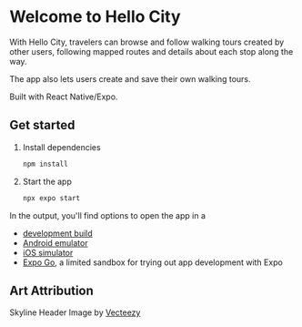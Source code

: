 # Welcome to Hello City

With Hello City, travelers can browse and follow walking tours created by other users, following mapped routes and details about each stop along the way.

The app also lets users create and save their own walking tours.

Built with React Native/Expo.

## Get started

1. Install dependencies

   ```bash
   npm install
   ```

2. Start the app

   ```bash
   npx expo start
   ```

In the output, you'll find options to open the app in a

- [development build](https://docs.expo.dev/develop/development-builds/introduction/)
- [Android emulator](https://docs.expo.dev/workflow/android-studio-emulator/)
- [iOS simulator](https://docs.expo.dev/workflow/ios-simulator/)
- [Expo Go](https://expo.dev/go), a limited sandbox for trying out app development with Expo


## Art Attribution
Skyline Header Image by [Vecteezy](https://www.vecteezy.com/?utm_source=vecteezy-download&utm_medium=license-info-pdf&utm_campaign=license-info-document)

